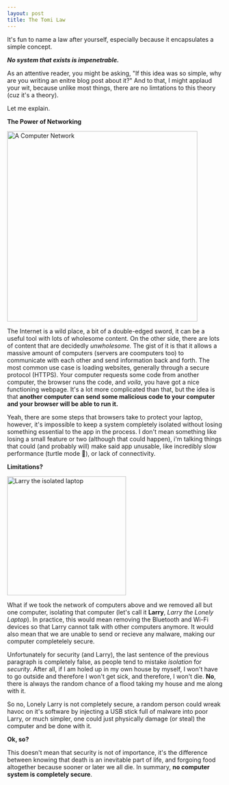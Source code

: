 ```yaml
---
layout: post
title: The Tomi Law
---
```


It's fun to name a law after yourself, especially because it encapsulates a simple concept.

**_No system that exists is impenetrable._**

As an attentive reader, you might be asking, "If this idea was so simple, why are you writing an enitre blog post about it?" And to that, I might applaud your wit, because unlike most things, there are no limtations to this theory (cuz it's a theory). 

Let me explain.

**The Power of Networking**

<img title="" src="https://i.ibb.co/svBLY6K/NETWORK-IMAGE.png" alt="A Computer Network" width="445">

The Internet is a wild place, a bit of a double-edged sword, it can be a useful tool with lots of wholesome content. On the other side, there are lots of content that are decidedly _unwholesome._ The gist of it is that it allows a massive amount of computers (servers are coomputers too) to communicate with each other and send information back and forth. The most common use case is loading websites, generally through a secure protocol (HTTPS). Your computer requests some code from another computer, the browser runs the code, and _voila_, you have got a nice functioning webpage. It's a lot more complicated than that, but the idea is that **another computer can send some malicious code to your computer and your browser will be able to run it.**

Yeah, there are some steps that browsers take to protect your laptop, however, it's impossible to keep a system completely isolated without losing something essential to the app in the process. I don't mean something like losing a small feature or two (although that could happen), i'm talking things that could (and probably will) make said app unusable, like incredibly slow performance (turtle mode 🐢), or lack of connectivity.

**Limitations?**

<img src="https://i.ibb.co/t2wfsNy/LARRY-THE-ISOLATED-LAPTOP.png" title="" alt="Larry the isolated laptop" width="278">

What if we took the network of computers above and we removed all but one computer, isolating that computer (let's call it **Larry**, *Larry the Lonely Laptop*). In practice, this would mean removing the Bluetooth and Wi-Fi devices so that Larry cannot talk with other computers anymore. It would also mean that we are unable to send or recieve any malware, making our computer completelely secure.

Unfortunately for security (and Larry), the last sentence of the previous paragraph is completely false, as people tend to mistake _isolation_ for _security_. After all, if I am holed up in my own house by myself, I won't have to go outside and therefore I won't get sick, and therefore, I won't die. **No**, there is always the random chance of a flood taking my house and me along with it.

So no, Lonely Larry is not completely secure, a random person could wreak havoc on it's software by injecting a USB stick full of malware into poor Larry, or much simpler, one could just physically damage (or steal) the computer and be done with it.



**Ok, so?**

This doesn't mean that security is not of importance, it's the difference between knowing that death is an inevitable part of life, and forgoing food altogether because sooner or later we all die. In summary, **no computer system is completely secure**.


